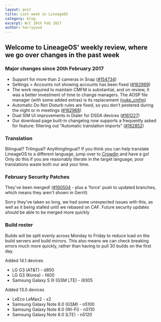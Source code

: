 ```yaml
---
layout: post
title: Last week in LineageOS
category: blog
excerpt: W/C 20th Feb 2017
author: harryyoud
---
```


## Welcome to LineageOS' weekly review, where we go over changes in the past week

### Major changes since 20th February 2017

* Support for more than 2 cameras in Snap ([#154734](http://review.lineageos.org/#/c/154734))
* Settings > Accounts not showing accounts has been fixed ([#162969](http://review.lineageos.org/#/c/162969))
* The work required to maintain CMFM is substantial, and on review, it was a better investment of time to change managers. The AOSP file manager (with some added extras) is its replacement ([nuke_cmfm](http://review.lineageos.org/#/q/topic:nuke_cmfm))
* Automatic Do Not Disturb rules are fixed, so you don't pestered during the night or in meetings ([#162968](http://review.lineageos.org/#/c/162968))
* Dual SIM UI improvements in Dialer for DSDA devices ([#161227](http://review.lineageos.org/#/c/161227))
* Our download page built-in changelog now supports a frequently asked for feature: filtering out "Automatic translation imports" ([#162852](http://review.lineageos.org/#/c/162852))

### Translation

Bilingual? Trilingual? Anythinglingual?
If you think you can help translate LineageOS to a different language, jump over to [Crowdin](http://crowdin.com/project/lineageos) and have a go!
Only do this if you are reasonably literate in the target language; poor translations waste both our and your time. 

### February Security Patches

They've been merged! ([#160504](https://review.lineageos.org/#/c/160504/) - plus a 'force' push to updated branches, which means they aren't shown in Gerrit)

Sorry they've taken so long, we had some unexpected issues with this, as well as it being stalled until we rebased on CAF. 
Future security updates *should* be able to be merged more quickly

### Build roster

Builds will be split evenly across Monday to Friday to reduce load on the build servers and build mirrors.
This also means we can check breaking errors much more quickly, rather than having to pull 30 builds on the first day. 

Added 14.1 devices

* LG G3 (AT&T) - d850
* LG G3 (Korea) - f400
* Samsung Galaxy S III (GSM LTE) - i9305

Added 13.0 devices

* LeEco LeMax2 - x2
* Samsung Galaxy Note 8.0 (GSM) - n5100
* Samsung Galaxy Note 8.0 (Wi-Fi) - n5110
* Samsung Galaxy Note 8.0 (LTE) - n5120
